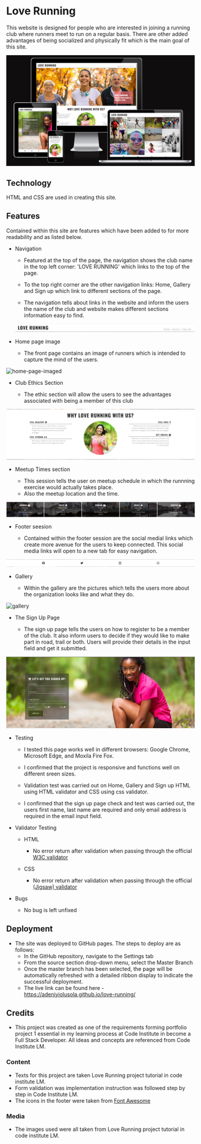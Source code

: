 # Love Running
This website is designed for people who are interested in joining a running club where runners meet to run on a regular basis. There are other added advantages of being socialized and physically fit which is the main goal of this site.

![snipe on different screen](image.png)

## Technology
HTML and CSS are used in creating this site.

## Features

Contained within this site are features which have been added to for more readability  and as listed below.

- Navigation

   - Featured at the top of the page, the navigation shows the club name in the top left corner: 'LOVE RUNNING' which links to the top of the page.

   - To the top right corner are the other navigation links: Home, Gallery and Sign up which link to different sections of the page.

   - The navigation tells about links in the website and inform the users the name of the club and website makes different sections information easy to find.

  ![navigation bar snipe](image-1.png)

- Home page image

  - The front page contains an image of runners which is intended to capture the mind of the users.

![home-page-imaged](image-2.png)

- Club Ethics Section
  
  - The ethic section will allow the users to see the advantages associated with being a member of this club

![cub-ethic-image](image-3.png)

- Meetup Times section

  - This session tells the user on meetup schedule in which the runnning exercise would actually takes place.
  - Also the meetup location and the time.

![meetup-time](image-4.png)

- Footer seesion

  - Contained within the footer session are the social medial links which create more avenue for the users to keep connected. This social media links will open to a new tab for easy navigation.

![footer](image-5.png)

- Gallery

  - Within the gallery are the pictures which tells the users more about the organization looks like and what they do.

![gallery](image-6.png)

- The Sign Up Page

  - The sign up page tells the users on how to register to be a member of the club. It also inform users to decide if they would like to make part in road, trail or both. Users will provide their details in the input field and get it submitted.

![signup-page](image-7.png)

- Testing

  - I tested this page works well in different browsers: Google Chrome, Microsoft Edge, and Moxila Fire Fox.

  - I confirmed that the project is responsive and functions well on different sreen sizes. 

  - Validation test was carried out on Home, Gallery and Sign up HTML using HTML validator and CSS using css validator.

  - I confirmed that the sign up page check and test was carried out, the users first name, last name are required and only email address is required in the email input field.

- Validator Testing

  - HTML

    - No error return after validation when passing through the official <a href="https://validator.w3.org/nu/?doc=https%3A%2F%2Fadeniyiolusola.github.io%2Flove-running%2F">W3C validator</a>

  - CSS

    - No error return after validation when passing through the official <a href="https://jigsaw.w3.org/css-validator/validator">(Jigsaw) validator</a>

- Bugs

  - No bug is left unfixed

## Deployment

- The site was deployed to GitHub pages. The steps to deploy are as follows:
  - In the GitHub repository, navigate to the Settings tab
  - From the source section drop-down menu, select the Master Branch
  - Once the master branch has been selected, the page will be automatically refreshed with a  detailed ribbon display to indicate the successful deployment.
  - The live link can be found here - https://adeniyiolusola.github.io/love-running/

## Credits

  - This project was created as one of the requirements forming portfolio project 1 essential in my learning process at Code Institute in become a Full Stack Developer. All ideas and concepts are referenced from Code Institute LM. 

### Content 

  - Texts for this project are taken Love Running project tutorial in code institute LM.
  - Form validation was implementation instruction was followed step by step in Code Institute LM.
  - The icons in the footer were taken from <a href="https://fontawesome.com/">Font Awesome</a>

### Media

  - The images used were all taken from Love Running project tutorial in code institute LM.



